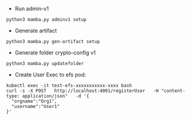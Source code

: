 - Run admin-v1
```
python3 mamba.py adminv1 setup
```

- Generate artifact
```
python3 mamba.py gen-artifact setup
```

- Generate folder crypto-config v1
```
python3 mamba.py updatefolder
```

- Create User
Exec to efs pod:
```ls
kubectl exec -it test-efs-xxxxxxxxxxx-xxxx bash
curl -s -X POST   http://localhost:4001/registerUser   -H "content-type: application/json"   -d '{
  "orgname":"Org1",
  "username":"User1"
}'
```